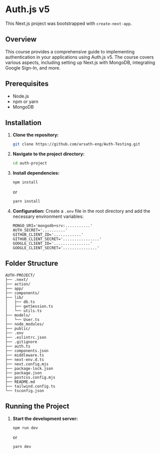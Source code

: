 

# Auth.js v5 

This Next.js project was bootstrapped with `create-next-app`.

## Overview

This course provides a comprehensive guide to implementing authentication in your applications using Auth.js v5. The course covers various aspects, including setting up Next.js with MongoDB, integrating Google Sign-In, and more.

## Prerequisites

- Node.js
- npm or yarn
- MongoDB

## Installation

1. **Clone the repository:**
   ```bash
   git clone https://github.com/arsath-eng/Auth-Testing.git
   ```

2. **Navigate to the project directory:**
   ```bash
   cd auth-project
   ```

3. **Install dependencies:**
   ```bash
   npm install
   ```
   or
   ```bash
   yarn install
   ```

4. **Configuration:**
   Create a `.env` file in the root directory and add the necessary environment variables:
   ```
   MONGO_URI='mongodb+srv:...........'
   AUTH_SECRET='..........'
   GITHUB_CLIENT_ID='............'
   GITHUB_CLIENT_SECRET='................'
   GOOGLE_CLIENT_ID='................'
   GOOGLE_CLIENT_SECRET='...............'
   ```

## Folder Structure

```
AUTH-PROJECT/
├── .next/
├── action/
├── app/
├── components/
├── lib/
│   ├── db.ts
│   ├── getSession.ts
│   └── utils.ts
├── models/
│   └── User.ts
├── node_modules/
├── public/
├── .env
├── .eslintrc.json
├── .gitignore
├── auth.ts
├── components.json
├── middleware.ts
├── next-env.d.ts
├── next.config.mjs
├── package-lock.json
├── package.json
├── postcss.config.mjs
├── README.md
├── tailwind.config.ts
└── tsconfig.json
```

## Running the Project

1. **Start the development server:**
   ```bash
   npm run dev
   ```
   or
   ```bash
   yarn dev
   ```


